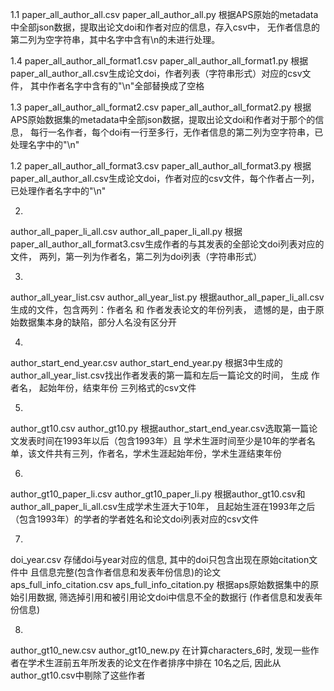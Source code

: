 1.1
paper_all_author_all.csv
paper_all_author_all.py
根据APS原始的metadata中全部json数据，提取出论文doi和作者对应的信息，存入csv中，
无作者信息的第二列为空字符串，其中名字中含有\n的未进行处理。

1.4
paper_all_author_all_format1.csv
paper_all_author_all_format1.py
根据paper_all_author_all.csv生成论文doi，作者列表（字符串形式）对应的csv文件，
其中作者名字中含有的"\n"全部替换成了空格

1.3
paper_all_author_all_format2.csv
paper_all_author_all_format2.py
根据APS原始数据集的metadata中全部json数据，提取出论文doi和作者对于那个的信息，
每行一名作者，每个doi有一行至多行，无作者信息的第二列为空字符串，已处理名字中的"\n"

1.2
paper_all_author_all_format3.csv
paper_all_author_all_format3.py
根据paper_all_author_all.csv生成论文doi，作者对应的csv文件，每个作者占一列，
已处理作者名字中的"\n"

2.
author_all_paper_li_all.csv
author_all_paper_li_all.py
根据paper_all_author_all_format3.csv生成作者的与其发表的全部论文doi列表对应的文件，
两列，第一列为作者名，第二列为doi列表（字符串形式）

3.
author_all_year_list.csv
author_all_year_list.py
根据author_all_paper_li_all.csv生成的文件，包含两列：作者名 和 作者发表论文的年份列表，
遗憾的是，由于原始数据集本身的缺陷，部分人名没有区分开

4.
author_start_end_year.csv
author_start_end_year.py
根据3中生成的author_all_year_list.csv找出作者发表的第一篇和左后一篇论文的时间，
生成 作者名， 起始年份，结束年份 三列格式的csv文件

5.
author_gt10.csv
author_gt10.py
根据author_start_end_year.csv选取第一篇论文发表时间在1993年以后（包含1993年）且
学术生涯时间至少是10年的学者名单，该文件共有三列，作者名，学术生涯起始年份，学术生涯结束年份

6.
author_gt10_paper_li.csv
author_gt10_paper_li.py
根据author_gt10.csv和author_all_paper_li_all.csv生成学术生涯大于10年，
且起始生涯在1993年之后（包含1993年）的学者的学者姓名和论文doi列表对应的csv文件

7.
doi_year.csv
存储doi与year对应的信息, 其中的doi只包含出现在原始citation文件中
且信息完整(包含作者信息和发表年份信息)的论文
aps_full_info_citation.csv
aps_full_info_citation.py
根据aps原始数据集中的原始引用数据, 筛选掉引用和被引用论文doi中信息不全的数据行
(作者信息和发表年份信息)

8.
author_gt10_new.csv
author_gt10_new.py
在计算characters_6时, 发现一些作者在学术生涯前五年所发表的论文在作者排序中排在
10名之后, 因此从author_gt10.csv中剔除了这些作者
